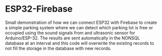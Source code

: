 # ESP32-Firebase
 Small demonstration of how we can connect ESP32 with Firebase to create a simple parking system where we can detect which parking lot is free or occupied using the sound signals from and ultrasonic sensor for Arduino/ESP-32.
 The results are sent automatically in the NONSQL database at an interval and this code will overwrite the existing records to not fill the storage in the database with new records.

